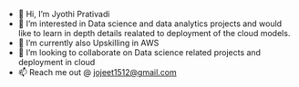 - 👋 Hi, I’m Jyothi Prativadi
- 👀 I’m interested in Data science and data analytics projects and would like to learn in depth details realated to deployment of the cloud models.
- 🌱 I’m currently also Upskilling in AWS
- 💞️ I’m looking to collaborate on Data science related projects and deployment in cloud
- 📫 Reach me out @ jojeet1512@gmail.com

<!---
Jyothigeo/Jyothigeo is a ✨ special ✨ repository because its `README.md` (this file) appears on your GitHub profile.
You can click the Preview link to take a look at your changes.
--->
